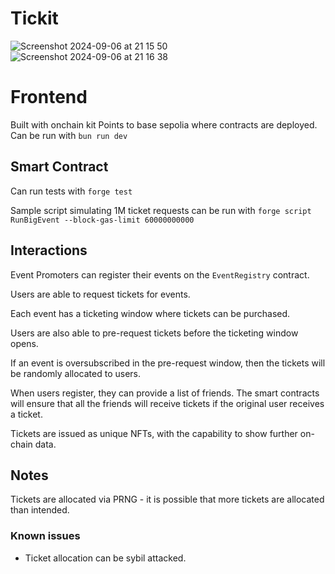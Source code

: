 # Tickit 

![Screenshot 2024-09-06 at 21 15 50](https://github.com/user-attachments/assets/5294bf1a-f47c-439e-a17b-30b279a9856a)
![Screenshot 2024-09-06 at 21 16 38](https://github.com/user-attachments/assets/a50b27c7-a196-4c66-afb5-f477dce3c90a)

# Frontend

Built with onchain kit
Points to base sepolia where contracts are deployed.
Can be run with `bun run dev`

## Smart Contract

Can run tests with `forge test`

Sample script simulating 1M ticket requests can be run with
`forge script RunBigEvent --block-gas-limit 60000000000`

## Interactions

Event Promoters can register their events on the `EventRegistry` contract.

Users are able to request tickets for events.

Each event has a ticketing window where tickets can be purchased. 

Users are also able to pre-request tickets before the ticketing window opens.

If an event is oversubscribed in the pre-request window, then the tickets will be randomly allocated to users.

When users register, they can provide a list of friends. The smart contracts will ensure that all the friends will receive tickets if the original user receives a ticket.

Tickets are issued as unique NFTs, with the capability to show further on-chain data.

## Notes

Tickets are allocated via PRNG - it is possible that more tickets are allocated than intended.

### Known issues

- Ticket allocation can be sybil attacked.
